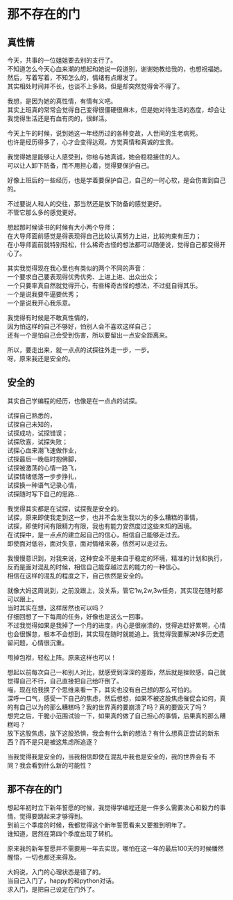 # 那不存在的门

## 真性情
今天，共事的一位姐姐要去别的支行了。  
不知道怎么今天心血来潮的想起和她说一段道别，谢谢她教给我的，也想祝福她。  
然后，写着写着，不知怎么的，情绪有点爆发了。  
其实相处时间并不长，也谈不上多熟，但是却突然觉得舍不得了。

我想，是因为她的真性情，有情有义吧。  
其实上班真的常常会觉得自己变得很僵硬很麻木，但是她对待生活的态度，却会让我觉得生活还是有血有肉的，很鲜活。  

今天上午的时候，说到她这一年经历过的各种变故，人世间的生老病死。  
也许是经历得多了，心才会变得达观，方觉真情和真诚的宝贵。  

我觉得她是能够让人感受到，你给与她真诚，她会稳稳接住的人。  
可以让人卸下防备，而不用担心着，觉得要保护自己。

好像上班后的一些经历，也是学着要保护自己，自己的一时心软，是会伤害到自己的。  

不过要说人和人的交往，那当然还是放下防备的感觉更好。  
不管它那么多的感觉更好。

想起那时候读书的时候有大小两个导师：  
在大导师面前感觉是得表现得自己比较认真努力上进，比较拘束有压力；  
在小导师面前就特别轻松，什么稀奇古怪的想法都可以随便说，觉得自己都变得开心了。

其实我觉得现在我心里也有类似的两个不同的声音：  
一个要求自己要表现得优秀优秀、上进上进、出众出众；  
一个只要率真自然就觉得开心，有些稀奇古怪的想法，不过挺自得其乐。  
一个是说我要牛逼要优秀；  
一个是说我开心我乐意。

我觉得有时候是不敢真性情的，  
因为怕这样的自己不够好，怕别人会不喜欢这样自己；  
还有一个是怕自己会受到伤害，所以要留出一点安全距离来。

所以，要走出来，就一点点的试探往外走一步，一步。  
呀，原来我还是安全的。

## 安全的 
其实自己学编程的经历，也像是在一点点的试探。  

试探自己熟悉的，  
试探自己未知的，  
试探成功，试探错误；  
试探欣喜，试探失败；  
试探心血来潮飞速做作业，  
试探最后一晚临时抱佛脚，  
试探被激荡的心情一路飞，  
试探情绪低落一步步挣扎，  
试探换一种语气记录心情，  
试探随时写下自己的思路...

我觉得其实都是在试探，试探我是安全的。  
试探，原来即使我走到这一步，也并不会发生我以为的多么糟糕的事情，  
试探，即使时间有限精力有限，我也有能力安然度过这些未知的困境。  
在试探中，是一点点的建立起自己的信心，相信自己能够走过去。  
即使面对低谷，面对失意，面对情绪来袭，依然可以走过去。

我慢慢意识到，对我来说，这种安全不是来自于稳定的环境，精准的计划和执行，  
反而是面对混乱的时候，相信自己能穿越过去的能力的一种信心。  
相信在这样的混乱的程度之下，自己依然是安全的。  

就像大妈这周说到，之前没跟上，没关系，管它1w,2w,3w任务，其实现在随时都可以跟上。  
当时其实在想，这样居然也可以吗？  
仔细回想了一下每周的任务，好像也是这么一回事。  
不过我觉得如果是我掉了一个月的进度，内心是很崩溃的，觉得追赶好累啊，心情也会很懈怠，根本不会想到，其实现在随时就能追上。我觉得我要解决N多历史遗留问题，心情很沉重。   

甩掉包袱，轻松上阵。原来这样也可以！


想起以前每次自己一和别人对比，就感受到深深的差距，然后就是挫败感，自己就觉得自己不行，自己直接把自己给吓倒了。  
喵，现在给我换了个思维来看一下，其实也没有自己想的那么可怕的。  
深呼一口气，感受一下自己的焦虑，然后想想，如果不被这股焦虑催促会如何，真的有自己以为的那么糟糕吗？我的世界真的要崩溃了吗？真的要毁灭了吗？  
想完之后，干脆小范围试验一下，如果真的做了自己担心的事情，后果真的那么糟糕吗？  
放下这股焦虑，放下这股恐惧，我会有什么新的想法？有什么想真正尝试的新东西？而不是只是被这焦虑所追逐？  

当我觉得我是安全的，当我相信即使在混乱中我也是安全的，我的世界会有 不同？我会看到什么新的可能性？

## 那不存在的门

想起年初时立下新年誓愿的时候，我觉得学编程还是一件多么需要决心和毅力的事情，觉得要跳起来才够得到。  
到前三个季度的时候，我都觉得这个新年誓愿看来又要推到明年了。  
谁知道，居然在第四个季度出现了转机。  

原来我的新年誓愿并不需要用一年去实现，哪怕在这一年的最后100天的时候幡然醒悟，一切也都还来得及。

大妈说，入门的心理状态是错了的。  
当自己入门了，happy的和python对话。  
求入门，是把自己设定在门外了。

